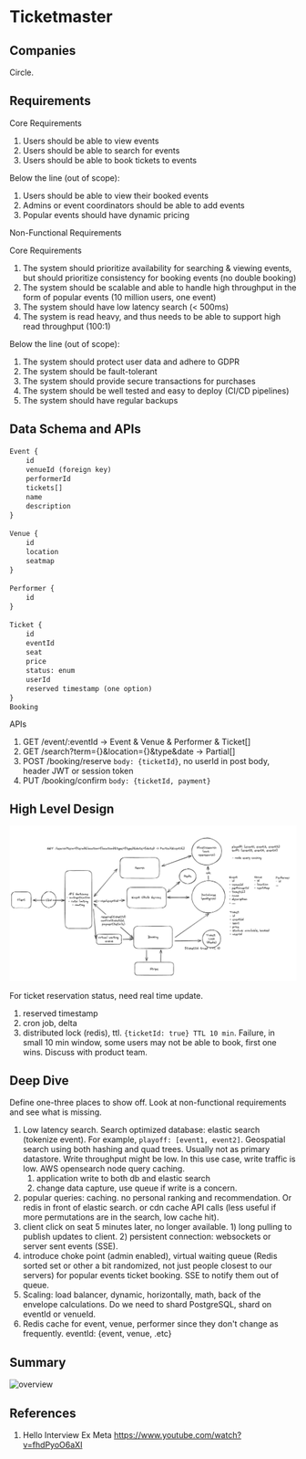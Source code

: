 # Ticketmaster

## Companies

Circle.

## Requirements

Core Requirements

1. Users should be able to view events
2. Users should be able to search for events
3. Users should be able to book tickets to events

Below the line (out of scope):

1. Users should be able to view their booked events
2. Admins or event coordinators should be able to add events
3. Popular events should have dynamic pricing


Non-Functional Requirements

Core Requirements

1. The system should prioritize availability for searching & viewing events, but should prioritize consistency for booking events (no double booking)
2. The system should be scalable and able to handle high throughput in the form of popular events (10 million users, one event)
3. The system should have low latency search (< 500ms)
4. The system is read heavy, and thus needs to be able to support high read throughput (100:1)

Below the line (out of scope):

1. The system should protect user data and adhere to GDPR
2. The system should be fault-tolerant
3. The system should provide secure transactions for purchases
4. The system should be well tested and easy to deploy (CI/CD pipelines)
5. The system should have regular backups

## Data Schema and APIs

```
Event {
    id
    venueId (foreign key)
    performerId
    tickets[]
    name
    description
}

Venue {
    id
    location
    seatmap
}

Performer {
    id
}

Ticket {
    id
    eventId
    seat
    price
    status: enum
    userId
    reserved timestamp (one option)
}
Booking
```

APIs

1. GET /event/:eventId -> Event & Venue & Performer & Ticket[]
2. GET /search?term={}&location={}&type&date -> Partial<Event>[]
3. POST /booking/reserve `body: {ticketId}`, no userId in post body, header JWT or session token
4. PUT /booking/confirm `body: {ticketId, payment}`

## High Level Design

![](../img/ticket-master1.png)

For ticket reservation status, need real time update.

1. reserved timestamp
2. cron job, delta
3. distributed lock (redis), ttl. `{ticketId: true} TTL 10 min`. Failure, in small 10 min window, some users may not be able to book, first one wins. Discuss with product team.

## Deep Dive

Define one-three places to show off. Look at non-functional requirements and see what is missing.

1. Low latency search. Search optimized database: elastic search (tokenize event). For example, `playoff: [event1, event2]`. Geospatial search using both hashing and quad trees. Usually not as primary datastore. Write throughput might be low. In this use case, write traffic is low. AWS opensearch node query caching.
   1. application write to both db and elastic search
   2. change data capture, use queue if write is a concern.
2. popular queries: caching. no personal ranking and recommendation. Or redis in front of elastic search. or cdn cache API calls (less useful if more permutations are in the search, low cache hit).
3. client click on seat 5 minutes later, no longer available. 1) long pulling to publish updates to client. 2) persistent connection: websockets or server sent events (SSE).
4. introduce choke point (admin enabled), virtual waiting queue (Redis sorted set or other a bit randomized, not just people closest to our servers) for popular events ticket booking. SSE to notify them out of queue.
5. Scaling: load balancer, dynamic, horizontally, math, back of the envelope calculations. Do we need to shard PostgreSQL, shard on eventId or venueId.
6. Redis cache for event, venue, performer since they don't change as frequently. eventId: {event, venue, .etc}

## Summary
![overview](../img/ticketmaster-overview.png)

## References

1. Hello Interview Ex Meta https://www.youtube.com/watch?v=fhdPyoO6aXI
